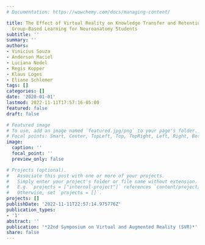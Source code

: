 ```yaml
---
# Documentation: https://wowchemy.com/docs/managing-content/

title: The Effect of Virtual Reality on Knowledge Transfer and Retention in Collaborative
  Group-Based Learning for Neuroanatomy Students
subtitle: ''
summary: ''
authors:
- Vinicius Souza
- Anderson Maciel
- Luciana Nedel
- Regis Kopper
- Klaus Loges
- Eliane Schlemer
tags: []
categories: []
date: '2020-01-01'
lastmod: 2022-11-11T17:57:16-05:00
featured: false
draft: false

# Featured image
# To use, add an image named `featured.jpg/png` to your page's folder.
# Focal points: Smart, Center, TopLeft, Top, TopRight, Left, Right, BottomLeft, Bottom, BottomRight.
image:
  caption: ''
  focal_point: ''
  preview_only: false

# Projects (optional).
#   Associate this post with one or more of your projects.
#   Simply enter your project's folder or file name without extension.
#   E.g. `projects = ["internal-project"]` references `content/project/deep-learning/index.md`.
#   Otherwise, set `projects = []`.
projects: []
publishDate: '2022-11-11T22:57:14.975776Z'
publication_types:
- '1'
abstract: ''
publication: '*22nd Symposium on Virtual and Augmented Reality (SVR)*'
share: false
---
```

